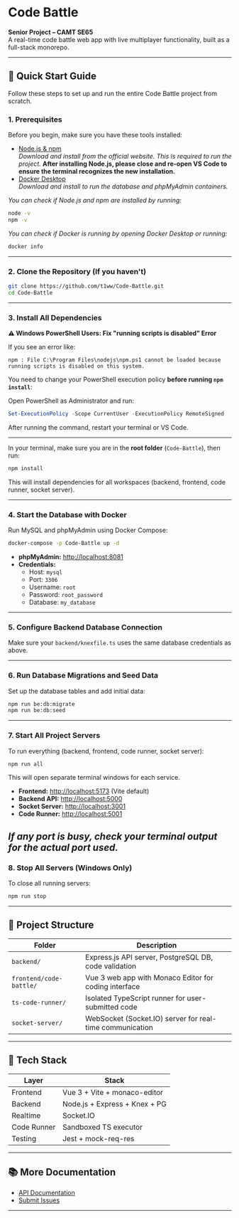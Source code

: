# Code Battle

**Senior Project – CAMT SE65**  
A real-time code battle web app with live multiplayer functionality, built as a full-stack monorepo.

---

## 🚀 Quick Start Guide

Follow these steps to set up and run the entire Code Battle project from scratch.

### 1. Prerequisites

Before you begin, make sure you have these tools installed:

- [Node.js & npm](https://nodejs.org/)  
  _Download and install from the official website. This is required to run the project._
  **After installing Node.js, please close and re-open VS Code to ensure the terminal recognizes the new installation.**
- [Docker Desktop](https://www.docker.com/products/docker-desktop/)  
  _Download and install to run the database and phpMyAdmin containers._

_You can check if Node.js and npm are installed by running:_

```bash
node -v
npm -v
```

_You can check if Docker is running by opening Docker Desktop or running:_

```bash
docker info
```

---

### 2. Clone the Repository (If you haven't)

```bash
git clone https://github.com/t1ww/Code-Battle.git
cd Code-Battle
```

---

### 3. Install All Dependencies

**⚠️ Windows PowerShell Users: Fix "running scripts is disabled" Error**

If you see an error like:

```
npm : File C:\Program Files\nodejs\npm.ps1 cannot be loaded because running scripts is disabled on this system.
```

You need to change your PowerShell execution policy **before running `npm install`**:

Open PowerShell as Administrator and run:

```powershell
Set-ExecutionPolicy -Scope CurrentUser -ExecutionPolicy RemoteSigned
```

After running the command, restart your terminal or VS Code.

---

In your terminal, make sure you are in the **root folder** (`Code-Battle`), then run:

```bash
npm install
```

This will install dependencies for all workspaces (backend, frontend, code runner, socket server).

---

### 4. Start the Database with Docker

Run MySQL and phpMyAdmin using Docker Compose:

```bash
docker-compose -p Code-Battle up -d
```

- **phpMyAdmin:** [http://localhost:8081](http://localhost:8081)
- **Credentials:**
  - Host: `mysql`
  - Port: `3306`
  - Username: `root`
  - Password: `root_password`
  - Database: `my_database`

---

### 5. Configure Backend Database Connection

Make sure your `backend/knexfile.ts` uses the same database credentials as above.

---

### 6. Run Database Migrations and Seed Data

Set up the database tables and add initial data:

```bash
npm run be:db:migrate
npm run be:db:seed
```

---

### 7. Start All Project Servers

To run everything (backend, frontend, code runner, socket server):

```bash
npm run all
```

This will open separate terminal windows for each service.

- **Frontend:** [http://localhost:5173](http://localhost:5173) (Vite default)
- **Backend API:** [http://localhost:5000](http://localhost:5000)
- **Socket Server:** [http://localhost:3001](http://localhost:3001)
- **Code Runner:** [http://localhost:5001](http://localhost:5001)

_If any port is busy, check your terminal output for the actual port used._
---

### 8. Stop All Servers (Windows Only)

To close all running servers:

```bash
npm run stop
```

---

## 🧩 Project Structure

| Folder                  | Description                                              |
| ----------------------- | -------------------------------------------------------- |
| `backend/`              | Express.js API server, PostgreSQL DB, code validation    |
| `frontend/code-battle/` | Vue 3 web app with Monaco Editor for coding interface    |
| `ts-code-runner/`       | Isolated TypeScript runner for user-submitted code       |
| `socket-server/`        | WebSocket (Socket.IO) server for real-time communication |

---

## 🧪 Tech Stack

| Layer       | Stack                         |
| ----------- | ----------------------------- |
| Frontend    | Vue 3 + Vite + monaco-editor  |
| Backend     | Node.js + Express + Knex + PG |
| Realtime    | Socket.IO                     |
| Code Runner | Sandboxed TS executor         |
| Testing     | Jest + mock-req-res           |

---

## 📚 More Documentation

- [API Documentation](API.md)
- [Submit Issues](https://github.com/t1ww/Code-Battle/issues)

---